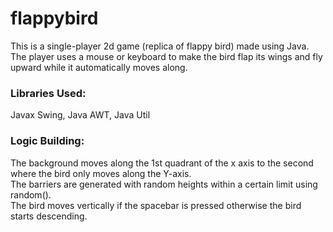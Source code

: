 # flappybird
This is a single-player 2d game (replica of flappy bird) made using Java.
The player uses a mouse or keyboard to make the bird flap its wings and fly upward while it automatically moves along.

<h3>Libraries Used:</h3>
Javax Swing, Java AWT, Java Util

<h3>Logic Building:</h3>
 The background moves along the 1st quadrant of the x axis to the second where the bird only moves along the Y-axis.<br>
 The barriers are generated with random heights within a certain limit using random().<br>
 The bird moves vertically if the spacebar is pressed otherwise the bird starts descending.
